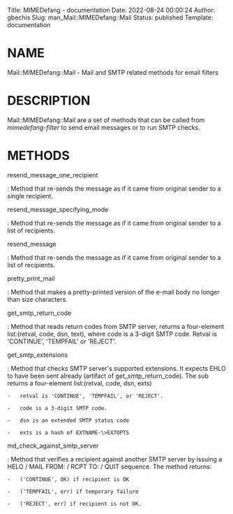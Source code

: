 Title: MIMEDefang - documentation
Date: 2022-08-24 00:00:24
Author: gbechis
Slug: man_Mail::MIMEDefang::Mail
Status: published
Template: documentation

# NAME

Mail::MIMEDefang::Mail - Mail and SMTP related methods for email filters

# DESCRIPTION

Mail::MIMEDefang::Mail are a set of methods that can be called from
*mimedefang-filter* to send email messages or to run SMTP checks.

# METHODS

resend_message_one_recipient

:   Method that re-sends the message as if it came from original sender
    to a single recipient.

resend_message_specifying_mode

:   Method that re-sends the message as if it came from original sender
    to a list of recipients.

resend_message

:   Method that re-sends the message as if it came from original sender
    to a list of recipients.

pretty_print_mail

:   Method that makes a pretty-printed version of the e-mail body no
    longer than size characters.

get_smtp_return_code

:   Method that reads return codes from SMTP server, returns a
    four-element list:(retval, code, dsn, text), where code is a 3-digit
    SMTP code. Retval is 'CONTINUE', 'TEMPFAIL' or 'REJECT'.

get_smtp_extensions

:   Method that checks SMTP server\'s supported extensions. It expects
    EHLO to have been sent already (artifact of get_smtp_return_code).
    The sub returns a four-element list:(retval, code, dsn, exts)

    -   retval is 'CONTINUE', 'TEMPFAIL', or 'REJECT'.

    -   code is a 3-digit SMTP code.

    -   dsn is an extended SMTP status code

    -   exts is a hash of EXTNAME-\>EXTOPTS

md_check_against_smtp_server

:   Method that verifies a recipient against another SMTP server by
    issuing a HELO / MAIL FROM: / RCPT TO: / QUIT sequence. The method
    returns:

    -   ('CONTINUE', OK) if recipient is OK

    -   ('TEMPFAIL', err) if temporary failure

    -   ('REJECT', err) if recipient is not OK.
